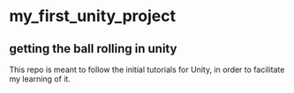 # my_first_unity_project
## getting the ball rolling in unity


This repo is meant to follow the initial tutorials for Unity, in order to facilitate my learning of it.